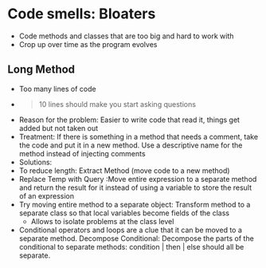 # Code smells: Bloaters

- Code methods and classes that are too big and hard to work with
- Crop up over time as the program evolves

## Long Method

- Too many lines of code
- > 10 lines should make you start asking questions
- Reason for the problem: Easier to write code that read it, things get added but not taken out
- Treatment: If there is something in a method that needs a comment, take the code and put it in a new method. Use a descriptive name for the method instead of injecting comments
- Solutions:
- To reduce length: Extract Method (move code to a new method)
- Replace Temp with Query :Move entire expression to a separate method and return the result for it instead of using a variable to store the result of an expression
- Try moving entire method to a separate object: Transform method to a separate class so that local variables become fields of the class
  - Allows to isolate problems at the class level
- Conditional operators and loops are a clue that it can be moved to a separate method. Decompose Conditional: Decompose the parts of the conditional to separate methods: condition | then | else should all be separate.
